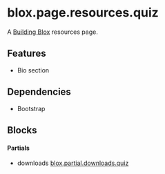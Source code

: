 # blox.page.resources.quiz

A [Building Blox](https://github.com/Building-Blox/building-blox) resources page.

## Features
- Bio section

## Dependencies
- Bootstrap

## Blocks
#### Partials
- downloads [blox.partial.downloads.quiz]()